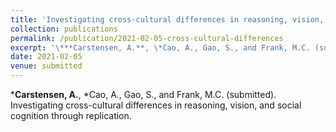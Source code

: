 ```yaml
---
title: 'Investigating cross-cultural differences in reasoning, vision, and social cognition through replication'
collection: publications
permalink: /publication/2021-02-05-cross-cultural-differences
excerpt: '\***Carstensen, A.**, \*Cao, A., Gao, S., and Frank, M.C. (submitted). Investigating cross-cultural differences in reasoning, vision, and social cognition through replication. \*equal contribution'
date: 2021-02-05
venue: submitted
---
```

\***Carstensen, A.**, \*Cao, A., Gao, S., and Frank, M.C. (submitted). Investigating cross-cultural differences in reasoning, vision, and social cognition through replication. 
